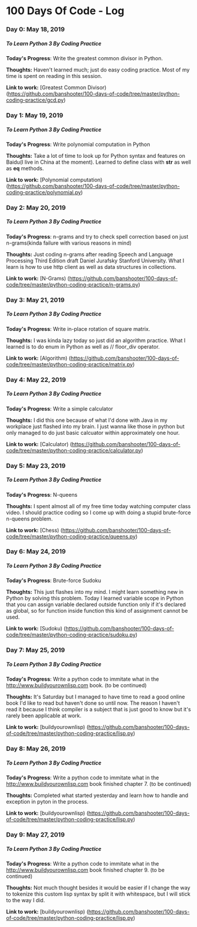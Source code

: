 # 100 Days Of Code - Log

### Day 0: May 18, 2019
##### To Learn Python 3 By Coding Practice

**Today's Progress**: Write the greatest common divisor in Python.

**Thoughts:** Haven't learned much; just do easy coding practice.  Most of my time is spent on reading in this session.

**Link to work:** 
[Greatest Common Divisor) (https://github.com/banshooter/100-days-of-code/tree/master/python-coding-practice/gcd.py)


### Day 1: May 19, 2019
##### To Learn Python 3 By Coding Practice

**Today's Progress**: Write polynomial computation in Python

**Thoughts:** Take a lot of time to look up for Python syntax and features on Baidu(I live in China at the moment).  Learned to define class with __str__ as well as __eq__ methods.

**Link to work:** 
[Polynomial computation) (https://github.com/banshooter/100-days-of-code/tree/master/python-coding-practice/polynomial.py)


### Day 2: May 20, 2019
##### To Learn Python 3 By Coding Practice

**Today's Progress**: n-grams and try to check spell correction based on just n-grams(kinda failure with various reasons in mind)

**Thoughts:** Just coding n-grams after reading Speech and Language Processing Third Edition draft Daniel Jurafsky Stanford University.  What I learn is how to use http client as well as data structures in collections.

**Link to work:** 
[N-Grams) (https://github.com/banshooter/100-days-of-code/tree/master/python-coding-practice/n-grams.py)


### Day 3: May 21, 2019
##### To Learn Python 3 By Coding Practice

**Today's Progress**: Write in-place rotation of square matrix.

**Thoughts:** I was kinda lazy today so just did an algorithm practice.  What I learned is to do enum in Python as well as // floor_div operator.

**Link to work:** 
[Algorithm) (https://github.com/banshooter/100-days-of-code/tree/master/python-coding-practice/matrix.py)


### Day 4: May 22, 2019
##### To Learn Python 3 By Coding Practice

**Today's Progress**: Write a simple calculator 

**Thoughts:** I did this one because of what I'd done with Java in my workplace just flashed into my brain.  I just wanna like those in python but only managed to do just basic calcuator within approximately one hour.

**Link to work:** 
[Calculator) (https://github.com/banshooter/100-days-of-code/tree/master/python-coding-practice/calculator.py)


### Day 5: May 23, 2019
##### To Learn Python 3 By Coding Practice

**Today's Progress**: N-queens

**Thoughts:** I spent almost all of my free time today watching computer class video.  I should practice coding so I come up with doing a stupid brute-force n-queens problem.

**Link to work:** 
[Chess) (https://github.com/banshooter/100-days-of-code/tree/master/python-coding-practice/queens.py)


### Day 6: May 24, 2019
##### To Learn Python 3 By Coding Practice

**Today's Progress**: Brute-force Sudoku

**Thoughts:** This just flashes into my mind.  I might learn something new in Python by solving this problem.  Today I learned variable scope in Python that you can assign variable declared outside function only if it's declared as global, so for function inside function this kind of assignment cannot be used.

**Link to work:** 
[Sudoku) (https://github.com/banshooter/100-days-of-code/tree/master/python-coding-practice/sudoku.py)


### Day 7: May 25, 2019
##### To Learn Python 3 By Coding Practice

**Today's Progress**: Write a python code to immitate what in the http://www.buildyourownlisp.com book. (to be continued)

**Thoughts:** It's Saturday but I managed to have time to read a good online book I'd like to read but haven't done so until now.  The reason I haven't read it because I think compiler is a subject that is just good to know but it's rarely been applicable at work.

**Link to work:** 
[buildyourownlisp) (https://github.com/banshooter/100-days-of-code/tree/master/python-coding-practice/lisp.py)


### Day 8: May 26, 2019
##### To Learn Python 3 By Coding Practice

**Today's Progress**: Write a python code to immitate what in the http://www.buildyourownlisp.com book finished chapter 7. (to be continued)

**Thoughts:** Completed what started yesterday and learn how to handle and exception in pyton in the process.

**Link to work:** 
[buildyourownlisp) (https://github.com/banshooter/100-days-of-code/tree/master/python-coding-practice/lisp.py)


### Day 9: May 27, 2019
##### To Learn Python 3 By Coding Practice

**Today's Progress**: Write a python code to immitate what in the http://www.buildyourownlisp.com book finished chapter 9. (to be continued)

**Thoughts:** Not much thought besides it would be easier if I change the way to tokenize this custom lisp syntax by split it with whitespace, but I will stick to the way I did.

**Link to work:** 
[buildyourownlisp) (https://github.com/banshooter/100-days-of-code/tree/master/python-coding-practice/lisp.py)
